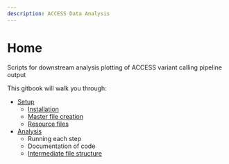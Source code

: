 ```yaml
---
description: ACCESS Data Analysis
---
```


# Home

Scripts for downstream analysis plotting of ACCESS variant calling pipeline output

This gitbook will walk you through:

* [Setup](setup/setup-for-running-analysis.md)
  * [Installation](setup/installation.md)
  * [Master file creation](setup/setup-for-running-analysis.md#master-reference-file)
  * [Resource files](setup/resources.md)
* [Analysis](analysis/untitled.md)
  * Running each step
  * Documentation of code
  * [Intermediate file structure](analysis/intermediate-file-organization.md)

